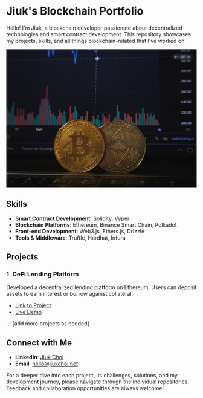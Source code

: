 # Jiuk's Blockchain Portfolio

Hello! I'm Jiuk, a blockchain developer passionate about decentralized technologies and smart contract development. This repository showcases my projects, skills, and all things blockchain-related that I've worked on.

![Blockchain Image](./images/pierre-borthiry-peiobty-vBCVcWUyvyM-unsplash.jpg)

## Skills

- **Smart Contract Development**: Solidity, Vyper
- **Blockchain Platforms**: Ethereum, Binance Smart Chain, Polkadot
- **Front-end Development**: Web3.js, Ethers.js, Drizzle
- **Tools & Middleware**: Truffle, Hardhat, Infura

## Projects

### 1. **DeFi Lending Platform**

Developed a decentralized lending platform on Ethereum. Users can deposit assets to earn interest or borrow against collateral.

- [Link to Project](https://github.com/username/defi-lending-platform)
- [Live Demo](https://defilending.example.com)

... [add more projects as needed]

## Connect with Me

- **LinkedIn**: [Jiuk Choi](https://www.linkedin.com/in/jiuk-choi-3b1972167/)
- **Email**: [hello@jiukchoi.net](mailto:hello@jiukchoi.net)

For a deeper dive into each project, its challenges, solutions, and my development journey, please navigate through the individual repositories. Feedback and collaboration opportunities are always welcome!
